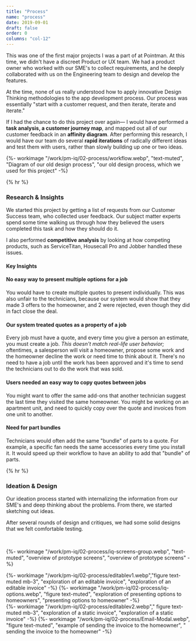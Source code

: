 ```yaml
---
title: "Process"
name: "process"
date: 2019-09-01
draft: false
order: 0
columns: "col-12"
---
```

<div class="container lg gap-1">
<div class="col col-12 col-12 md-6 lg-7 xl-8 mb-2">

This was one of the first major projects I was a part of at Pointman. At this time, we didn't have a discreet Product or UX team. We had a product owner who worked with our SME's to collect requirements, and he deeply collaborated with us on the Engineering team to design and develop the features.

At the time, none of us really understood how to apply innovative Design Thinking methodologies to the app development process. Our process was essentially "start with a customer request, and then iterate, iterate and iterate."

If I had the chance to do this project over again— I would have performed a **task analysis, a customer journey map**, and mapped out all of our customer feedback in an **affinity diagram**. After performing this research, I would have our team do several **rapid iterations** of radically different ideas and test them with users, rather than slowly building up one or two ideas.

</div>
<div class="col">
{%- workimage "/work/pm-iq/02-process/workflow.webp", "text-muted", "Diagram of our old design process", "our old design process, which we used for this project"  -%}
</div>
</div>

{% hr %}
<div class="container lg gap-1">
<div class="col col-12 md-6 lg-7 xl-8 mb-2">

### Research & Insights

We started this project by getting a list of requests from our Customer Success team, who collected user feedback. Our subject matter experts spend some time walking us through how they believed the users completed this task and how they should do it.

I also performed **competitive analysis** by looking at how competing products, such as ServiceTitan, Housecall Pro and Jobber handled these issues.

</div>
</div>
<div class="container lg  gap-1">
<div class="col-12">

#### Key Insights

</div>
<div class="col col-12 sm-6 md-6 gap-2">
        <div class="bg-lavender p-3 mb-3">
            <h4 class="h5">No easy way to present multiple options for a job</h4>
            <p>You would have to create multiple quotes to present individually. This was also unfair to the technicians, because our system would show that they made 3 offers to the homeowner, and 2 were rejected, even though they did in fact close the deal. </p>
        </div>
        <div class="bg-lavender p-3 mb-3">
            <h4 class="h5">Our system treated quotes as a property of a job</h4>
            <p>Every job must have a quote, and every time you give a person an estimate, you must create a job. <em>This doesn't match real-life user behavior;</em> oftentimes, a salesperson will visit a homeowner, propose some work and the homeowner  decline the work or need time to think about it. There's no need to have a job until the work has been approved and it's time to send the technicians out to do the work that was sold. </p>
        </div>
</div>
<div class="col col-12 sm-6 md-6">
        <div class="bg-lavender p-3 mb-3">
            <h4 class="h5">Users needed an easy way to copy quotes between jobs</h4>
            <p>You might want to offer the same add-ons that another technician suggest the last time they visited the same homeowner. You might be working on an apartment unit, and need to quickly copy over the quote and invoices from one unit to another.</p>
        </div>    
        <div class="bg-lavender p-3 mb-3">
            <h4 class="h5">Need for part bundles</h4>
            <p>Technicians would often add the same "bundle" of parts to a quote. For example, a specific fan needs the same accessories every time you install it. It would speed up their workflow to have an ability to add that "bundle" of parts.</p>
        </div>
</div>
</div>
{% hr %}
<div class="container lg  gap-1">
<div class="col col-12 col-12 md-8">

### Ideation & Design

Our ideation process started with internalizing the information from our SME's and deep thinking about the problems. From there, we started sketching out ideas.

After several rounds of design and critiques, we had some solid designs that we felt comfortable testing.


<br>

{%- workimage "/work/pm-iq/02-process/iq-screens-group.webp", "text-muted", "overview of prototype screens", "overview of prototype screens"  -%}

</div>
<div class="col sm-6 md-2 flex-column gap-1">
{%- workimage "/work/pm-iq/02-process/editablev1.webp","figure text-muted mb-3", "exploration of an editable invoice", "exploration of an editable invoice"  -%}
{%- workimage "/work/pm-iq/02-process/iq-options.webp", "figure text-muted", "exploration of presenting options to homeowners", "presenting options to homeowner"  -%}
</div>
<div class="col sm-6 md-2 flex-column gap-1">
{%- workimage "/work/pm-iq/02-process/editablev2.webp"," figure text-muted mb-3", "exploration of a static invoice", "exploration of a static invoice"  -%}
{%- workimage "/work/pm-iq/02-process/Email-Modal.webp", "figure text-muted", "example of sending the invoice to the homeowner", " sending the invoice to the homeowner"  -%}
</div>
</div>


